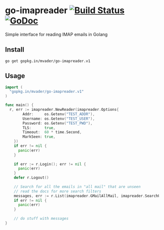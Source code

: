 # go-imapreader [![Build Status](https://travis-ci.org/mvader/go-imapreader.svg?branch=master)](https://travis-ci.org/mvader/go-imapreader) [![GoDoc](https://godoc.org/github.com/mvader/go-imapreader?status.svg)](http://godoc.org/github.com/mvader/go-imapreader)
Simple interface for reading IMAP emails in Golang

## Install

```
go get gopkg.in/mvader/go-imapreader.v1
```

## Usage

```go
import (
  "gopkg.in/mvader/go-imapreader.v1"
)

func main() {
  r, err := imapreader.NewReader(imapreader.Options{
		Addr:     os.Getenv("TEST_ADDR"),
		Username: os.Getenv("TEST_USER"),
		Password: os.Getenv("TEST_PWD"),
		TLS:      true,
		Timeout:  60 * time.Second,
		MarkSeen: true,
	})
	if err != nil {
	  panic(err)
	}
	
	if err := r.Login(); err != nil {
	  panic(err)
	}
	defer r.Logout()
	
	// Search for all the emails in "all mail" that are unseen
	// read the docs for more search filters
	messages, err := r.List(imapreader.GMailAllMail, imapreader.SearchUnseen)
	if err != nil {
	  panic(err)
	}
	
	// do stuff with messages
}
```
